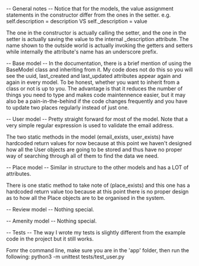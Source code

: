-- General notes --
Notice that for the models, the value assignment statements in the constructor differ from the ones in the setter.
e.g. self.description = description  VS  self._description = value

The one in the constructor is actually calling the setter, and the one in the setter is actually saving the value to the internal _description attribute. The name shown to the outside world is actually invoking the getters and setters while internally the attribute's name has an underscore prefix.


-- Base model --
In the documentation, there is a brief mention of using the BaseModel class and inheriting from it. My code does not do this so you will see the uuid, last_created and last_updated attributes appear again and again in every model.
To be honest, whether you want to inherit from a class or not is up to you. The advantage is that it reduces the number of things you need to type and makes code maintennence easier, but it may also be a pain-in-the-behind if the code changes frequently and you have to update two places regularly instead of just one.


-- User model --
Pretty straight forward for most of the model. Note that a very simple regular expression is used to validate the email address.

The two static methods in the model (email_exists, user_exists) have hardcoded return values for now because at this point we haven't designed how all the User objects are going to be stored and thus have no proper way of searching through all of them to find the data we need.


-- Place model --
Similar in structure to the other models and has a LOT of attributes.

There is one static method to take note of (place_exists) and this one has a hardcoded return value too because at this point there is no proper design as to how all the Place objects are to be organised in the system.


-- Review model --
Nothing special.


-- Amenity model --
Nothing special.


-- Tests --
The way I wrote my tests is slightly different from the example code in the project but it still works.

Fomr the command line, make sure you are in the 'app' folder, then run the following: python3 -m unittest tests/test_user.py